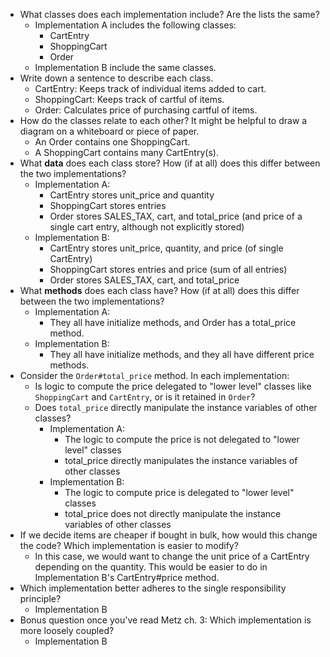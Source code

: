 - What classes does each implementation include? Are the lists the same?
    - Implementation A includes the following classes:
        - CartEntry
        - ShoppingCart
        - Order
    - Implementation B include the same classes.
- Write down a sentence to describe each class.
    - CartEntry: Keeps track of individual items added to cart.
    - ShoppingCart: Keeps track of cartful of items. 
    - Order: Calculates price of purchasing cartful of items.
- How do the classes relate to each other? It might be helpful to draw a diagram on a whiteboard or piece of paper.
    - An Order contains one ShoppingCart.
    - A ShoppingCart contains many CartEntry(s). 
- What **data** does each class store? How (if at all) does this differ between the two implementations?
    - Implementation A: 
        - CartEntry stores unit_price and quantity
        - ShoppingCart stores entries
        - Order stores SALES_TAX, cart, and total_price (and price of a single cart entry, although not explicitly stored)
    - Implementation B: 
        - CartEntry stores unit_price, quantity, and price (of single CartEntry)
        - ShoppingCart stores entries and price (sum of all entries)
        - Order stores SALES_TAX, cart, and total_price
- What **methods** does each class have? How (if at all) does this differ between the two implementations?
    - Implementation A: 
        - They all have initialize methods, and Order has a total_price method.
    - Implementation B:
        - They all have initialize methods, and they all have different price methods.
- Consider the `Order#total_price` method. In each implementation:
    - Is logic to compute the price delegated to "lower level" classes like `ShoppingCart` and `CartEntry`, or is it retained in `Order`?
    - Does `total_price` directly manipulate the instance variables of other classes?
        - Implementation A:
            - The logic to compute the price is not delegated to "lower level" classes
            - total_price directly manipulates the instance variables of other classes
        - Implementation B:
            - The logic to compute price is delegated to "lower level" classes
            - total_price does not directly manipulate the instance variables of other classes
- If we decide items are cheaper if bought in bulk, how would this change the code? Which implementation is easier to modify?
    - In this case, we would want to change the unit price of a CartEntry depending on the quantity. This would be easier to do in Implementation B's CartEntry#price method.
- Which implementation better adheres to the single responsibility principle?
    - Implementation B
- Bonus question once you've read Metz ch. 3: Which implementation is more loosely coupled?
    - Implementation B